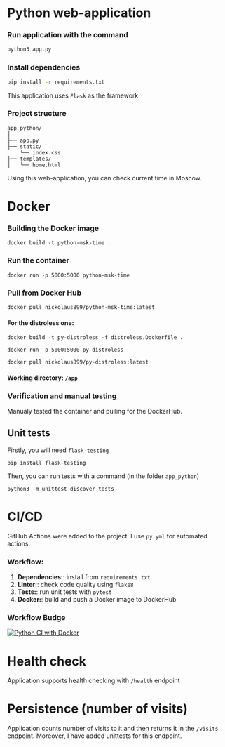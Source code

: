 # Python web-application

### Run application with the command
```python
python3 app.py
```

### Install dependencies
```bash
pip install -r requirements.txt
```

This application uses `Flask` as the framework.

### Project structure
```
app_python/
│
├── app.py
├── static/
    └── index.css
├── templates/
│   └── home.html
```

Using this web-application, you can check current time in Moscow.

# Docker

### Building the Docker image
```
docker build -t python-msk-time .
```

### Run the container
```
docker run -p 5000:5000 python-msk-time
```

### Pull from Docker Hub
```
docker pull nickolaus899/python-msk-time:latest
```

#### For the distroless one:
```
docker build -t py-distroless -f distroless.Dockerfile .

docker run -p 5000:5000 py-distroless

docker pull nickolaus899/py-distroless:latest
```


#### Working directory: `/app`

### Verification and manual testing
Manualy tested the container and pulling for the DockerHub.

## Unit tests
Firstly, you will need `flask-testing`
```
pip install flask-testing
```

Then, you can run tests with a command (in the folder `app_python`)
```
python3 -m unittest discover tests
```


# CI/CD
GitHub Actions were added to the project. I use `py.yml` for automated
actions. 

### Workflow:
1. **Dependencies:**: install from `requirements.txt`
2. **Linter:**: check code quality using `flake8`
3. **Tests:**: run unit tests with `pytest`
4. **Docker:**: build and push a Docker image to DockerHub

### Workflow Budge
[![Python CI with Docker](https://github.com/Nickolaus-899/S25-core-course-labs/actions/workflows/py.yml/badge.svg)](https://github.com/Nickolaus-899/S25-core-course-labs/actions/workflows/py.yml)


# Health check
Application supports health checking with `/health` endpoint

# Persistence (number of visits)
Application counts number of visits to it and then returns it in the `/visits` endpoint.
Moreover, I have added unittests for this endpoint.
